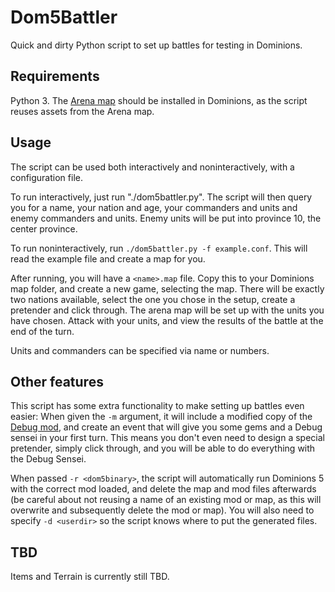 # Dom5Battler

Quick and dirty Python script to set up battles for testing in Dominions.

## Requirements

Python 3. The [Arena map](https://steamcommunity.com/sharedfiles/filedetails/?id=1404827698) should
be installed in Dominions, as the script reuses assets from the Arena map.

## Usage

The script can be used both interactively and noninteractively, with a configuration file.

To run interactively, just run "./dom5battler.py". The script will then query you for a name, your
nation and age, your commanders and units and enemy commanders and units. Enemy units will be put
into province 10, the center province.

To run noninteractively, run ```./dom5battler.py -f example.conf```. This will read the example
file and create a map for you.

After running, you will have a ```<name>.map``` file. Copy this to your Dominions map folder, and
create a new game, selecting the map. There will be exactly two nations available, select the one
you chose in the setup, create a pretender and click through. The arena map will be set up with the
units you have chosen. Attack with your units, and view the results of the battle at the end of the
turn.

Units and commanders can be specified via name or numbers.

## Other features

This script has some extra functionality to make setting up battles even easier: When given the
```-m``` argument, it will include a modified copy of the [Debug
mod](https://illwiki.com/dom5/debug-mod), and create an event that will give you some gems and a
Debug sensei in your first turn. This means you don't even need to design a special pretender,
simply click through, and you will be able to do everything with the Debug Sensei.

When passed ```-r <dom5binary>```, the script will automatically run Dominions 5 with the correct
mod loaded, and delete the map and mod files afterwards (be careful about not reusing a name of an
existing mod or map, as this will overwrite and subsequently delete the mod or map). You will also
need to specify ```-d <userdir>``` so the script knows where to put the generated files.

## TBD

Items and Terrain is currently still TBD.
